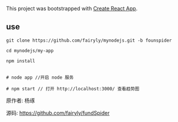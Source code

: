 This project was bootstrapped with [Create React App](https://github.com/facebookincubator/create-react-app).

## use

```
git clone https://github.com/fairyly/mynodejs.git -b founspider

cd mynodejs/my-app

npm install


# node app //开启 node 服务

# npm start // 打开 http://localhost:3000/ 查看趋势图
```


原作者: 杨琢

源码: https://github.com/fairyly/fundSpider
